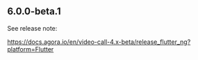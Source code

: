 ## 6.0.0-beta.1

See release note: 

https://docs.agora.io/en/video-call-4.x-beta/release_flutter_ng?platform=Flutter
